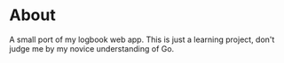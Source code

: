 #  About

A small port of my logbook web app. This is just a learning project, don't judge me by my novice understanding of Go.
